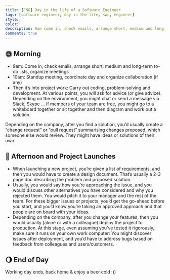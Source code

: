 ```yaml
---
title: [ENG] Day in the life of a Software Engineer
tags: [software engineer, day in the life, swe, engineer]
style: 
color: 
description: 9am come in, check emails, arrange short, medium and long-term to-do lists, organize meetings
comments: true
---
```


## 🌞 Morning
- 9am: Come in, check emails, arrange short, medium and long-term to-do lists, organize meetings
- 10am: Standup meeting, coordinate day and organize collaboration (if any)
- Then it’s into project work: Carry out coding, problem-solving and development. At various points, you will ask for advice (or give advice). Depending on the environment, you might chat or send a message via Slack, Skype ... If members of your team are free, you might go to a whiteboard together or sit together and then diagram and work out a solution.

Depending on the company, after you find a solution, you’d usually create a “change request” or “pull request” summarising changes proposed, which someone else would review. They might have ideas or solutions of their own.

## 🌝 Afternoon and Project Launches
- When launching a new project, you’re given a list of requirements, and then you would have to create a design document. That’s usually a 2-3 page doc describing the problem and proposed solution.
- Usually, you would say how you’re approaching the issue, and you would discuss other alternatives you have considered and why you rejected them. You would pitch it to your manager and the rest of the team. For these bigger issues or projects, you’d get the go-ahead before you start, and you’d know you’re taking an approved approach and that people are on board with your ideas.
- Depending on the company, after you change your features, then you would usually (alone or with a colleague) deploy the project to production. At this stage, even assuming you’ve tested it rigorously, make sure it runs on your own work computer: You might discover issues after deployment, and you’d have to address bugs based on feedback from colleagues and users/customers.

## 🌖 End of Day
Working day ends, back home & enjoy a beer cold :))